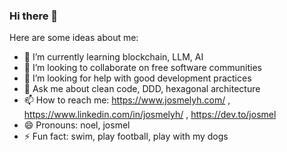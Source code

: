 ### Hi there 👋

Here are some ideas about me:

- 🌱 I’m currently learning blockchain, LLM, AI
- 👯 I’m looking to collaborate on free software communities
- 🤔 I’m looking for help with good development practices
- 💬 Ask me about clean code, DDD, hexagonal architecture
- 📫 How to reach me: https://www.josmelyh.com/ , https://www.linkedin.com/in/josmelyh/ , https://dev.to/josmel
- 😄 Pronouns: noel, josmel
- ⚡ Fun fact: swim, play football, play with my dogs

